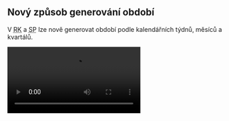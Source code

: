 ﻿---
categories: [fenix]
layout: fenix
---
## Nový způsob generování období
V <abbr title="Reachové křivky">RK</abbr> a <abbr title="Strategický plán">SP</abbr> lze nově generovat období podle kalendářních týdnů, měsíců a kvartálů.

<video src="{{site.url}}/data/kalendarnigenerovani.mp4" type="video/mp4" controls>Generování období</video>